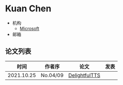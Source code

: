 # Kuan Chen

- 机构
  - [Microsoft](../Institutions/Microsoft.md)
- 邮箱

## 论文列表

| 时间 | 作者序 | 论文 | 发表 |
|:-:|:-:|---|---|
| 2021.10.25 | No.04/09 | [DelightfulTTS](../Models/TTS2_Acoustic/2021.10.25_DelightfulTTS.md) | 